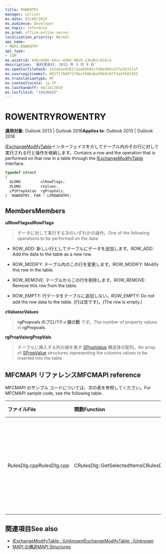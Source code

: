 ```yaml
---
title: ROWENTRY
manager: soliver
ms.date: 03/09/2015
ms.audience: Developer
ms.topic: reference
ms.prod: office-online-server
localization_priority: Normal
api_name:
- MAPI.ROWENTRY
api_type:
- COM
ms.assetid: bd6c0d8e-68cc-4d60-9029-13ed81c816cd
description: '最終更新日: 2015 年 3 月 9 日'
ms.openlocfilehash: 243ab1e926171ee66b95cfd8e969cd77e2b31faf
ms.sourcegitcommit: 8657170d071f9bcf680aba50b9c07f2a4fb82283
ms.translationtype: MT
ms.contentlocale: ja-JP
ms.lasthandoff: 04/28/2019
ms.locfileid: "33436035"
---
```

# <a name="rowentry"></a><span data-ttu-id="0e642-103">ROWENTRY</span><span class="sxs-lookup"><span data-stu-id="0e642-103">ROWENTRY</span></span>

<span data-ttu-id="0e642-104">**適用対象**: Outlook 2013 | Outlook 2016</span><span class="sxs-lookup"><span data-stu-id="0e642-104">**Applies to**: Outlook 2013 | Outlook 2016</span></span> 
  
<span data-ttu-id="0e642-105">[IExchangeModifyTable](iexchangemodifytableiunknown.md)インターフェイスを介してテーブル内のその行に対して実行される行と操作を格納します。</span><span class="sxs-lookup"><span data-stu-id="0e642-105">Contains a row and the operation that is performed on that row in a table through the [IExchangeModifyTable](iexchangemodifytableiunknown.md) interface.</span></span> 
  
```cpp
typedef struct
{
  ULONG         ulRowFlags;
  ULONG         cValues;
  LPSPropValue  rgPropVals;
}  ROWENTRY, FAR * LPROWENTRY;
```

## <a name="members"></a><span data-ttu-id="0e642-106">Members</span><span class="sxs-lookup"><span data-stu-id="0e642-106">Members</span></span>

<span data-ttu-id="0e642-107">**ulRowFlags**</span><span class="sxs-lookup"><span data-stu-id="0e642-107">**ulRowFlags**</span></span>
  
> <span data-ttu-id="0e642-108">データに対して実行する次のいずれかの操作。</span><span class="sxs-lookup"><span data-stu-id="0e642-108">One of the following operations to be performed on the data:</span></span> 
    
  - <span data-ttu-id="0e642-109">ROW_ADD: 新しい行としてテーブルにデータを追加します。</span><span class="sxs-lookup"><span data-stu-id="0e642-109">ROW_ADD: Add the data to the table as a new row.</span></span>
      
  - <span data-ttu-id="0e642-110">ROW_MODIFY: テーブル内のこの行を変更します。</span><span class="sxs-lookup"><span data-stu-id="0e642-110">ROW_MODIFY: Modify this row in the table.</span></span>
      
  - <span data-ttu-id="0e642-111">ROW_REMOVE: テーブルからこの行を削除します。</span><span class="sxs-lookup"><span data-stu-id="0e642-111">ROW_REMOVE: Remove this row from the table.</span></span>
      
  - <span data-ttu-id="0e642-112">ROW_EMPTY: 行データをテーブルに追加しない。</span><span class="sxs-lookup"><span data-stu-id="0e642-112">ROW_EMPTY: Do not add the row data to the table.</span></span> <span data-ttu-id="0e642-113">(行は空です)。</span><span class="sxs-lookup"><span data-stu-id="0e642-113">(The row is empty.)</span></span>
    
<span data-ttu-id="0e642-114">**cValues**</span><span class="sxs-lookup"><span data-stu-id="0e642-114">**cValues**</span></span>
  
> <span data-ttu-id="0e642-115">**rgPropvals のプロパティ値の数** です。</span><span class="sxs-lookup"><span data-stu-id="0e642-115">The number of property values in **rgPropvals**.</span></span>
    
<span data-ttu-id="0e642-116">**rgPropVals**</span><span class="sxs-lookup"><span data-stu-id="0e642-116">**rgPropVals**</span></span>
  
> <span data-ttu-id="0e642-117">テーブルに挿入する列の値を表す [SPropValue](spropvalue.md) 構造体の配列。</span><span class="sxs-lookup"><span data-stu-id="0e642-117">An array of [SPropValue](spropvalue.md) structures representing the columns values to be inserted into the table.</span></span> 
    
## <a name="mfcmapi-reference"></a><span data-ttu-id="0e642-118">MFCMAPI リファレンス</span><span class="sxs-lookup"><span data-stu-id="0e642-118">MFCMAPI reference</span></span>

<span data-ttu-id="0e642-119">MFCMAPI のサンプル コードについては、次の表を参照してください。</span><span class="sxs-lookup"><span data-stu-id="0e642-119">For MFCMAPI sample code, see the following table.</span></span>
  
|<span data-ttu-id="0e642-120">**ファイル**</span><span class="sxs-lookup"><span data-stu-id="0e642-120">**File**</span></span>|<span data-ttu-id="0e642-121">**関数**</span><span class="sxs-lookup"><span data-stu-id="0e642-121">**Function**</span></span>|<span data-ttu-id="0e642-122">**コメント**</span><span class="sxs-lookup"><span data-stu-id="0e642-122">**Comment**</span></span>|
|:-----|:-----|:-----|
|<span data-ttu-id="0e642-123">RulesDlg.cpp</span><span class="sxs-lookup"><span data-stu-id="0e642-123">RulesDlg.cpp</span></span>  <br/> |<span data-ttu-id="0e642-124">CRulesDlg::GetSelectedItems</span><span class="sxs-lookup"><span data-stu-id="0e642-124">CRulesDlg::GetSelectedItems</span></span>  <br/> |<span data-ttu-id="0e642-125">後続の ModifyTable アクションで選択したルールの一覧を **作成するために使用** します。</span><span class="sxs-lookup"><span data-stu-id="0e642-125">Used to build a list of selected rules for subsequent **ModifyTable** actions.</span></span>  <br/> |
   
## <a name="see-also"></a><span data-ttu-id="0e642-126">関連項目</span><span class="sxs-lookup"><span data-stu-id="0e642-126">See also</span></span>
  
- [<span data-ttu-id="0e642-127">IExchangeModifyTable : IUnknown</span><span class="sxs-lookup"><span data-stu-id="0e642-127">IExchangeModifyTable : IUnknown</span></span>](iexchangemodifytableiunknown.md)
- [<span data-ttu-id="0e642-128">MAPI の構造</span><span class="sxs-lookup"><span data-stu-id="0e642-128">MAPI Structures</span></span>](mapi-structures.md)

